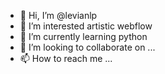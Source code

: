 - 👋 Hi, I’m @levianlp
- 👀 I’m interested artistic webflow
- 🌱 I’m currently learning python
- 💞️ I’m looking to collaborate on ...
- 📫 How to reach me ...

<!---
levianlp/levianlp is a ✨ special ✨ repository because its `README.md` (this file) appears on your GitHub profile.
You can click the Preview link to take a look at your changes.
--->
